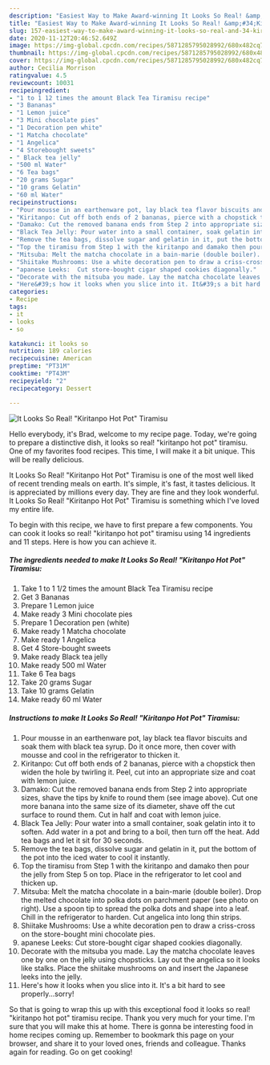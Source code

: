 ```yaml
---
description: "Easiest Way to Make Award-winning It Looks So Real! &amp;#34;Kiritanpo Hot Pot&amp;#34; Tiramisu"
title: "Easiest Way to Make Award-winning It Looks So Real! &amp;#34;Kiritanpo Hot Pot&amp;#34; Tiramisu"
slug: 157-easiest-way-to-make-award-winning-it-looks-so-real-and-34-kiritanpo-hot-pot-and-34-tiramisu
date: 2020-11-12T20:46:52.649Z
image: https://img-global.cpcdn.com/recipes/5871285795028992/680x482cq70/it-looks-so-real-kiritanpo-hot-pot-tiramisu-recipe-main-photo.jpg
thumbnail: https://img-global.cpcdn.com/recipes/5871285795028992/680x482cq70/it-looks-so-real-kiritanpo-hot-pot-tiramisu-recipe-main-photo.jpg
cover: https://img-global.cpcdn.com/recipes/5871285795028992/680x482cq70/it-looks-so-real-kiritanpo-hot-pot-tiramisu-recipe-main-photo.jpg
author: Cecilia Morrison
ratingvalue: 4.5
reviewcount: 10031
recipeingredient:
- "1 to 1 12 times the amount Black Tea Tiramisu recipe"
- "3 Bananas"
- "1 Lemon juice"
- "3 Mini chocolate pies"
- "1 Decoration pen white"
- "1 Matcha chocolate"
- "1 Angelica"
- "4 Storebought sweets"
- " Black tea jelly"
- "500 ml Water"
- "6 Tea bags"
- "20 grams Sugar"
- "10 grams Gelatin"
- "60 ml Water"
recipeinstructions:
- "Pour mousse in an earthenware pot, lay black tea flavor biscuits and soak them with black tea syrup. Do it once more, then cover with mousse and cool in the refrigerator to thicken it."
- "Kiritanpo: Cut off both ends of 2 bananas, pierce with a chopstick then widen the hole by twirling it. Peel, cut into an appropriate size and coat with lemon juice."
- "Damako: Cut the removed banana ends from Step 2 into appropriate sizes, shave the tips by knife to round them (see image above). Cut one more banana into the same size of its diameter, shave off the cut surface to round them. Cut in half and coat with lemon juice."
- "Black Tea Jelly: Pour water into a small container, soak gelatin into it to soften. Add water in a pot and bring to a boil, then turn off the heat. Add tea bags and let it sit for 30 seconds."
- "Remove the tea bags, dissolve sugar and gelatin in it, put the bottom of the pot into the iced water to cool it instantly."
- "Top the tiramisu from Step 1 with the kiritanpo and damako then pour the jelly from Step 5 on top. Place in the refrigerator to let cool and thicken up."
- "Mitsuba: Melt the matcha chocolate in a bain-marie (double boiler). Drop the melted chocolate into polka dots on parchment paper (see photo on right). Use a spoon tip to spread the polka dots and shape into a leaf. Chill in the refrigerator to harden. Cut angelica into long thin strips."
- "Shiitake Mushrooms: Use a white decoration pen to draw a criss-cross on the store-bought mini chocolate pies."
- "apanese Leeks:  Cut store-bought cigar shaped cookies diagonally."
- "Decorate with the mitsuba you made. Lay the matcha chocolate leaves one by one on the jelly using chopsticks. Lay out the angelica so it looks like stalks. Place the shiitake mushrooms on and insert the Japanese leeks into the jelly."
- "Here&#39;s how it looks when you slice into it. It&#39;s a bit hard to see properly...sorry!"
categories:
- Recipe
tags:
- it
- looks
- so

katakunci: it looks so 
nutrition: 189 calories
recipecuisine: American
preptime: "PT31M"
cooktime: "PT43M"
recipeyield: "2"
recipecategory: Dessert

---
```



![It Looks So Real! &#34;Kiritanpo Hot Pot&#34; Tiramisu](https://img-global.cpcdn.com/recipes/5871285795028992/680x482cq70/it-looks-so-real-kiritanpo-hot-pot-tiramisu-recipe-main-photo.jpg)

Hello everybody, it's Brad, welcome to my recipe page. Today, we're going to prepare a distinctive dish, it looks so real! &#34;kiritanpo hot pot&#34; tiramisu. One of my favorites food recipes. This time, I will make it a bit unique. This will be really delicious.



It Looks So Real! &#34;Kiritanpo Hot Pot&#34; Tiramisu is one of the most well liked of recent trending meals on earth. It's simple, it's fast, it tastes delicious. It is appreciated by millions every day. They are fine and they look wonderful. It Looks So Real! &#34;Kiritanpo Hot Pot&#34; Tiramisu is something which I've loved my entire life.


To begin with this recipe, we have to first prepare a few components. You can cook it looks so real! &#34;kiritanpo hot pot&#34; tiramisu using 14 ingredients and 11 steps. Here is how you can achieve it.

<!--inarticleads1-->

##### The ingredients needed to make It Looks So Real! &#34;Kiritanpo Hot Pot&#34; Tiramisu:

1. Take 1 to 1 1/2 times the amount Black Tea Tiramisu recipe
1. Get 3 Bananas
1. Prepare 1 Lemon juice
1. Make ready 3 Mini chocolate pies
1. Prepare 1 Decoration pen (white)
1. Make ready 1 Matcha chocolate
1. Make ready 1 Angelica
1. Get 4 Store-bought sweets
1. Make ready  Black tea jelly
1. Make ready 500 ml Water
1. Take 6 Tea bags
1. Take 20 grams Sugar
1. Take 10 grams Gelatin
1. Make ready 60 ml Water




<!--inarticleads2-->

##### Instructions to make It Looks So Real! &#34;Kiritanpo Hot Pot&#34; Tiramisu:

1. Pour mousse in an earthenware pot, lay black tea flavor biscuits and soak them with black tea syrup. Do it once more, then cover with mousse and cool in the refrigerator to thicken it.
1. Kiritanpo: Cut off both ends of 2 bananas, pierce with a chopstick then widen the hole by twirling it. Peel, cut into an appropriate size and coat with lemon juice.
1. Damako: Cut the removed banana ends from Step 2 into appropriate sizes, shave the tips by knife to round them (see image above). Cut one more banana into the same size of its diameter, shave off the cut surface to round them. Cut in half and coat with lemon juice.
1. Black Tea Jelly: Pour water into a small container, soak gelatin into it to soften. Add water in a pot and bring to a boil, then turn off the heat. Add tea bags and let it sit for 30 seconds.
1. Remove the tea bags, dissolve sugar and gelatin in it, put the bottom of the pot into the iced water to cool it instantly.
1. Top the tiramisu from Step 1 with the kiritanpo and damako then pour the jelly from Step 5 on top. Place in the refrigerator to let cool and thicken up.
1. Mitsuba: Melt the matcha chocolate in a bain-marie (double boiler). Drop the melted chocolate into polka dots on parchment paper (see photo on right). Use a spoon tip to spread the polka dots and shape into a leaf. Chill in the refrigerator to harden. Cut angelica into long thin strips.
1. Shiitake Mushrooms: Use a white decoration pen to draw a criss-cross on the store-bought mini chocolate pies.
1. apanese Leeks:  Cut store-bought cigar shaped cookies diagonally.
1. Decorate with the mitsuba you made. Lay the matcha chocolate leaves one by one on the jelly using chopsticks. Lay out the angelica so it looks like stalks. Place the shiitake mushrooms on and insert the Japanese leeks into the jelly.
1. Here&#39;s how it looks when you slice into it. It&#39;s a bit hard to see properly...sorry!




So that is going to wrap this up with this exceptional food it looks so real! &#34;kiritanpo hot pot&#34; tiramisu recipe. Thank you very much for your time. I'm sure that you will make this at home. There is gonna be interesting food in home recipes coming up. Remember to bookmark this page on your browser, and share it to your loved ones, friends and colleague. Thanks again for reading. Go on get cooking!
